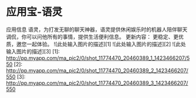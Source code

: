 # 应用宝-语灵

应用信息
语灵，为打发无聊的聊天神器，语灵提供休闲娱乐时的机器人陪伴聊天调侃，你可以问他所有的事情，提供生活便利信息。
更新内容：
更稳定、更优质，邀您一起体验。
![此处输入图片的描述][1]
  ![此处输入图片的描述][2]
![此处输入图片的描述][3]
  [1]: http://pp.myapp.com/ma_pic2/0/shot_11774470_20460389_1_1423466207/550
  [2]: http://pp.myapp.com/ma_pic2/0/shot_11774470_20460389_2_1423466207/550
  [3]: http://pp.myapp.com/ma_pic2/0/shot_11774470_20460389_3_1423466207/550